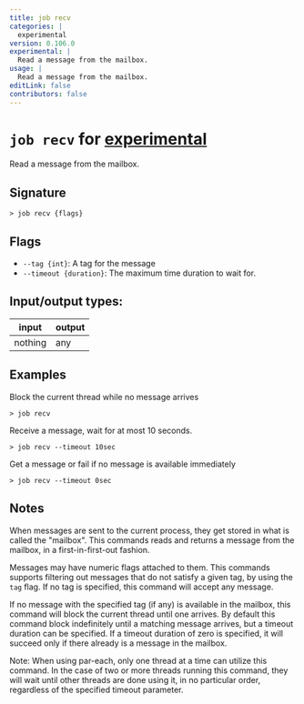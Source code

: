 ```yaml
---
title: job recv
categories: |
  experimental
version: 0.106.0
experimental: |
  Read a message from the mailbox.
usage: |
  Read a message from the mailbox.
editLink: false
contributors: false
---
```

<!-- This file is automatically generated. Please edit the command in https://github.com/nushell/nushell instead. -->

# `job recv` for [experimental](/commands/categories/experimental.md)

<div class='command-title'>Read a message from the mailbox.</div>

## Signature

```> job recv {flags} ```

## Flags

 -  `--tag {int}`: A tag for the message
 -  `--timeout {duration}`: The maximum time duration to wait for.


## Input/output types:

| input   | output |
| ------- | ------ |
| nothing | any    |
## Examples

Block the current thread while no message arrives
```nu
> job recv

```

Receive a message, wait for at most 10 seconds.
```nu
> job recv --timeout 10sec

```

Get a message or fail if no message is available immediately
```nu
> job recv --timeout 0sec

```

## Notes
When messages are sent to the current process, they get stored in what is called the "mailbox".
This commands reads and returns a message from the mailbox, in a first-in-first-out fashion.

Messages may have numeric flags attached to them. This commands supports filtering out messages that do not satisfy a given tag, by using the `tag` flag.
If no tag is specified, this command will accept any message.

If no message with the specified tag (if any) is available in the mailbox, this command will block the current thread until one arrives.
By default this command block indefinitely until a matching message arrives, but a timeout duration can be specified.
If a timeout duration of zero is specified, it will succeed only if there already is a message in the mailbox.

Note: When using par-each, only one thread at a time can utilize this command.
In the case of two or more threads running this command, they will wait until other threads are done using it,
in no particular order, regardless of the specified timeout parameter.

